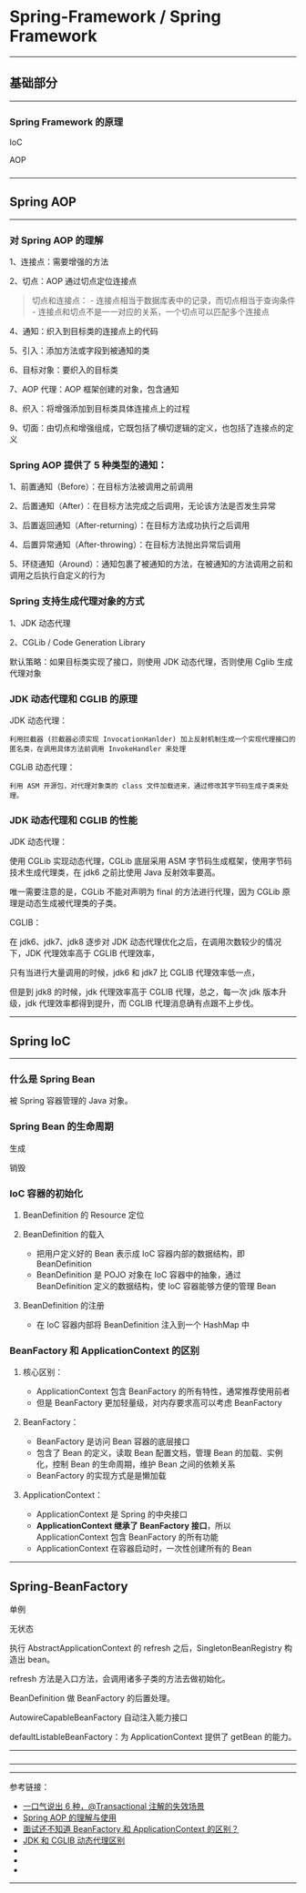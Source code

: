 # Spring-Framework / Spring Framework

---

## 基础部分

---

### Spring Framework 的原理

IoC

AOP

###

###

---

## Spring AOP

---

### 对 Spring AOP 的理解

1、连接点：需要增强的方法

2、切点：AOP 通过切点定位连接点

> 切点和连接点： - 连接点相当于数据库表中的记录，而切点相当于查询条件 - 连接点和切点不是一一对应的关系，一个切点可以匹配多个连接点

4、通知：织入到目标类的连接点上的代码

5、引入：添加方法或字段到被通知的类

6、目标对象：要织入的目标类

7、AOP 代理：AOP 框架创建的对象，包含通知

8、织入：将增强添加到目标类具体连接点上的过程

9、切面：由切点和增强组成，它既包括了横切逻辑的定义，也包括了连接点的定义

### Spring AOP 提供了 5 种类型的通知：

1、前置通知（Before）：在目标方法被调用之前调用

2、后置通知（After）：在目标方法完成之后调用，无论该方法是否发生异常

3、后置返回通知（After-returning）：在目标方法成功执行之后调用

4、后置异常通知（After-throwing）：在目标方法抛出异常后调用

5、环绕通知（Around）：通知包裹了被通知的方法，在被通知的方法调用之前和调用之后执行自定义的行为

### Spring 支持生成代理对象的方式

1、JDK 动态代理

2、CGLib / Code Generation Library

默认策略：如果目标类实现了接口，则使用 JDK 动态代理，否则使用 Cglib 生成代理对象

### JDK 动态代理和 CGLIB 的原理

JDK 动态代理：

    利用拦截器 (拦截器必须实现 InvocationHanlder) 加上反射机制生成一个实现代理接口的匿名类，在调用具体方法前调用 InvokeHandler 来处理

CGLiB 动态代理：

    利用 ASM 开源包，对代理对象类的 class 文件加载进来，通过修改其字节码生成子类来处理。

### JDK 动态代理和 CGLIB 的性能

JDK 动态代理：

使用 CGLib 实现动态代理，CGLib 底层采用 ASM 字节码生成框架，使用字节码技术生成代理类，在 jdk6 之前比使用 Java 反射效率要高。

唯一需要注意的是，CGLib 不能对声明为 final 的方法进行代理，因为 CGLib 原理是动态生成被代理类的子类。

CGLIB：

在 jdk6、jdk7、jdk8 逐步对 JDK 动态代理优化之后，在调用次数较少的情况下，JDK 代理效率高于 CGLIB 代理效率，

只有当进行大量调用的时候，jdk6 和 jdk7 比 CGLIB 代理效率低一点，

但是到 jdk8 的时候，jdk 代理效率高于 CGLIB 代理，总之，每一次 jdk 版本升级，jdk 代理效率都得到提升，而 CGLIB 代理消息确有点跟不上步伐。

---

## Spring IoC

---

### 什么是 Spring Bean

被 Spring 容器管理的 Java 对象。

### Spring Bean 的生命周期

生成

销毁

### IoC 容器的初始化

1. BeanDefinition 的 Resource 定位


2. BeanDefinition 的载入
    - 把用户定义好的 Bean 表示成 IoC 容器内部的数据结构，即 BeanDefinition
    - BeanDefinition 是 POJO 对象在 IoC 容器中的抽象，通过 BeanDefinition 定义的数据结构，使 IoC 容器能够方便的管理 Bean


3. BeanDefinition 的注册
    - 在 IoC 容器内部将 BeanDefinition 注入到一个 HashMap 中

### BeanFactory 和 ApplicationContext 的区别

1. 核心区别：

    - ApplicationContext 包含 BeanFactory 的所有特性，通常推荐使用前者
    - 但是 BeanFactory 更加轻量级，对内存要求高可以考虑 BeanFactory


2. BeanFactory：
    - BeanFactory 是访问 Bean 容器的底层接口
    - 包含了 Bean 的定义，读取 Bean 配置文档，管理 Bean 的加载、实例化，控制 Bean 的生命周期，维护 Bean 之间的依赖关系
    - BeanFactory 的实现方式是是懒加载


3. ApplicationContext：
    - ApplicationContext 是 Spring 的中央接口
    - **ApplicationContext 继承了 BeanFactory 接口**，所以 ApplicationContext 包含 BeanFactory 的所有功能
    - ApplicationContext 在容器启动时，一次性创建所有的 Bean

---

## Spring-BeanFactory

单例

无状态

执行 AbstractApplicationContext 的 refresh 之后，SingletonBeanRegistry 构造出 bean。

refresh 方法是入口方法，会调用诸多子类的方法去做初始化。

BeanDefinition 做 BeanFactory 的后置处理。

AutowireCapableBeanFactory 自动注入能力接口

defaultListableBeanFactory：为 ApplicationContext 提供了 getBean 的能力。

---

###

---



---

参考链接：

- [一口气说出 6 种，@Transactional 注解的失效场景](https://juejin.cn/post/6844904096747503629)
- [Spring AOP 的理解与使用](https://juejin.cn/post/6901643231537627149)
- [面试还不知道 BeanFactory 和 ApplicationContext 的区别？](https://juejin.cn/post/6844903877574131726)
- [JDK 和 CGLIB 动态代理区别](https://www.jianshu.com/p/46d092bb737d)
- []()
- []()
- []()

---



